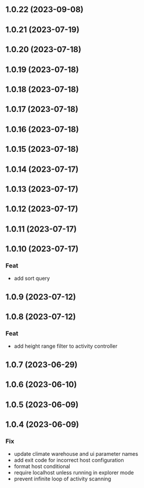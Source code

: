 ## 1.0.22 (2023-09-08)

## 1.0.21 (2023-07-19)

## 1.0.20 (2023-07-18)

## 1.0.19 (2023-07-18)

## 1.0.18 (2023-07-18)

## 1.0.17 (2023-07-18)

## 1.0.16 (2023-07-18)

## 1.0.15 (2023-07-18)

## 1.0.14 (2023-07-17)

## 1.0.13 (2023-07-17)

## 1.0.12 (2023-07-17)

## 1.0.11 (2023-07-17)

## 1.0.10 (2023-07-17)

### Feat

- add sort query

## 1.0.9 (2023-07-12)

## 1.0.8 (2023-07-12)

### Feat

- add height range filter to activity controller

## 1.0.7 (2023-06-29)

## 1.0.6 (2023-06-10)

## 1.0.5 (2023-06-09)

## 1.0.4 (2023-06-09)

### Fix

- update climate warehouse and ui  parameter names
- add exit code for incorrect host configuration
- format host conditional
- require localhost unless running in explorer mode
- prevent infinite loop of activity scanning
